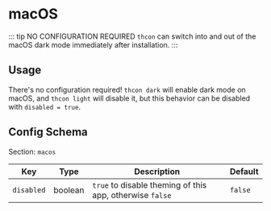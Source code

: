 # macOS

::: tip NO CONFIGURATION REQUIRED
`thcon` can switch into and out of the macOS dark mode immediately after installation.
:::

## Usage
There's no configuration required!  `thcon dark` will enable dark mode on macOS, and
`thcon light` will disable it, but this behavior can be disabled with `disabled = true`.

## Config Schema
Section: `macos`

| Key | Type | Description | Default  |
| --- | ---- | ----------- | -------- |
| `disabled` | boolean | `true` to disable theming of this app, otherwise `false` | `false` |
